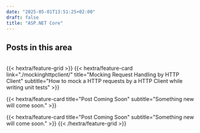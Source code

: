 ```yaml
---
date: "2025-05-01T13:51:25+02:00"
draft: false
title: "ASP.NET Core"
---
```


## Posts in this area

<br>
{{< hextra/feature-grid >}}
{{< hextra/feature-card link="./mockinghttpclient/" title="Mocking Request Handling by HTTP Client" subtitle="How to mock a HTTP requests by a HTTP Client while writing unit tests" >}}

{{< hextra/feature-card title="Post Coming Soon" subtitle="Something new will come soon." >}}

{{< hextra/feature-card title="Post Coming Soon" subtitle="Something new will come soon." >}}
{{< /hextra/feature-grid >}}
